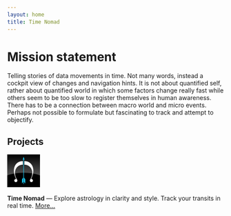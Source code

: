 ```yaml
---
layout: home
title: Time Nomad
---
```


# Mission statement

Telling stories of data movements in time. Not many words, instead a cockpit view of changes and navigation hints. It is not about quantified self, rather about quantified world in which some factors change really fast while others seem to be too slow to register themselves in human awareness. There has to be a connection between macro world and micro events. Perhaps not possible to formulate but fascinating to track and attempt to objectify.

## Projects

![Time Nomad icon](/images/project-icon-time-nomad.png "Time Nomad icon")

**Time Nomad** — Explore astrology in clarity and style. Track your transits in real time. [More...](/time-nomad/)
